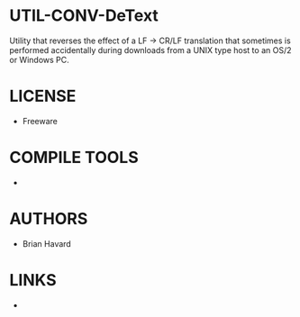 UTIL-CONV-DeText
================

Utility that reverses the effect of a LF -> CR/LF translation that sometimes is performed accidentally during downloads from a UNIX type host to an OS/2 or Windows PC.

LICENSE
===============
* Freeware

COMPILE TOOLS
===============
* 
 
AUTHORS
===============
* Brian Havard

LINKS
===============
* 
